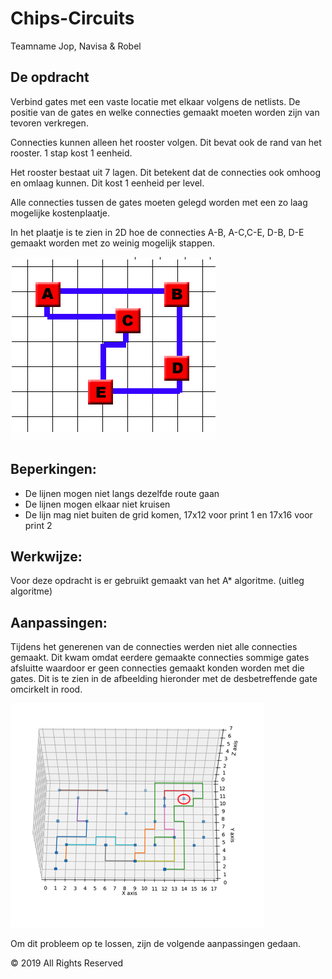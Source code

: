 # Chips-Circuits
Teamname
Jop, Navisa & Robel

## De opdracht
Verbind gates met een vaste locatie met elkaar volgens de netlists. De positie van de gates en welke connecties gemaakt moeten worden zijn van tevoren verkregen.

Connecties kunnen alleen het rooster volgen. Dit bevat ook de rand van het rooster. 1 stap kost 1 eenheid.

Het rooster bestaat uit 7 lagen. Dit betekent dat de connecties ook omhoog en omlaag kunnen. Dit kost 1 eenheid per level.

Alle connecties tussen de gates moeten gelegd worden met een zo laag mogelijke kostenplaatje.

In het plaatje is te zien in 2D hoe de connecties A-B, A-C,C-E, D-B, D-E gemaakt worden met zo weinig mogelijk stappen.

![Voorbeeld van de connectie die gemaakt moet worden tussen de gates met een zo kort mogelijke afstand.](pics/voorbeeld.png)

## Beperkingen:
- De lijnen mogen niet langs dezelfde route gaan
- De lijnen mogen elkaar niet kruisen
- De lijn mag niet buiten de grid komen, 17x12 voor print 1 en 17x16 voor print 2

## Werkwijze:
Voor deze opdracht is er gebruikt gemaakt van het A* algoritme. (uitleg algoritme)

## Aanpassingen:
Tijdens het generenen van de connecties werden niet alle connecties gemaakt. Dit kwam omdat eerdere gemaakte connecties sommige gates afsluitte waardoor er geen connecties gemaakt konden worden met die gates. Dit is te zien in de afbeelding hieronder met de desbetreffende gate omcirkelt in rood.

![Gate die geen connecties meer kan maken omdat het afgesloten is door andere gelegde connecties.](pics/gatecirkel.jpg)

Om dit probleem op te lossen, zijn de volgende aanpassingen gedaan.

© 2019 All Rights Reserved

